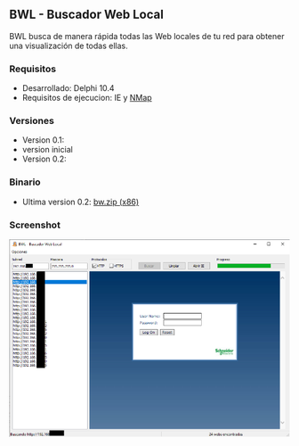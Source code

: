 ## BWL - Buscador Web Local

BWL busca de manera rápida todas las Web locales de tu red para obtener una visualización de todas ellas.

### Requisitos

* Desarrollado: Delphi 10.4
* Requisitos de ejecucion: IE y [NMap](https://nmap.org/download.html)

### Versiones

* Version 0.1:
 * version inicial
* Version 0.2:

### Binario

* Ultima version 0.2: [bw.zip (x86)](https://github.com/amperis/bwl/raw/main/BINARIO/bw.zip)

### Screenshot

![Captura BWL](/images/ejemplo.png)
